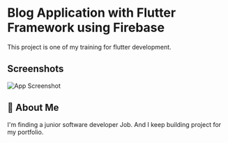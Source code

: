 
# Blog Application with Flutter Framework using Firebase


This project is one of my training for flutter development.



## Screenshots

![App Screenshot](https://via.placeholder.com/468x300?text=App+Screenshot+Here)


## 🚀 About Me
I'm finding a junior software developer Job.
And I keep building project for my portfolio.
